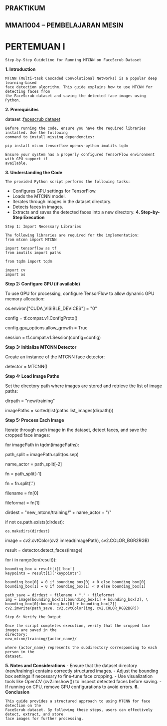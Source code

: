 ## PRAKTIKUM

## MMAI1004 – PEMBELAJARAN MESIN

# PERTEMUAN I

```
Step-by-Step Guideline for Running MTCNN on FaceScrub Dataset
```
**1. Introduction**

```
MTCNN (Multi-task Cascaded Convolutional Networks) is a popular deep learning-based
face detection algorithm. This guide explains how to use MTCNN for detecting faces from
the FaceScrub dataset and saving the detected face images using Python.
```
**2. Prerequisites**

dataset :[facescrub dataset](https://vintage.winklerbros.net/facescrub.html)
```
Before running the code, ensure you have the required libraries installed. Use the following
command to install missing dependencies:
```
```
pip install mtcnn tensorflow opencv-python imutils tqdm
```
```
Ensure your system has a properly configured TensorFlow environment with GPU support if
available.
```
**3. Understanding the Code**

```
The provided Python script performs the following tasks:
```
- Configures GPU settings for TensorFlow.
- Loads the MTCNN model.
- Iterates through images in the dataset directory.
- Detects faces in images.
- Extracts and saves the detected faces into a new directory.
**4. Step-by-Step Execution**

```
Step 1: Import Necessary Libraries
```
```
The following libraries are required for the implementation:
from mtcnn import MTCNN
```
```
import tensorflow as tf
from imutils import paths
```
```
from tqdm import tqdm
```
```
import cv
import os
```

**Step 2: Configure GPU (if available)**

To use GPU for processing, configure TensorFlow to allow dynamic GPU memory
allocation:

os.environ["CUDA_VISIBLE_DEVICES"] = "0"

config = tf.compat.v1.ConfigProto()

config.gpu_options.allow_growth = True

session = tf.compat.v1.Session(config=config)

**Step 3: Initialize MTCNN Detector**

Create an instance of the MTCNN face detector:

detector = MTCNN()

**Step 4: Load Image Paths**

Set the directory path where images are stored and retrieve the list of image paths:

dirpath = "new/training"

imagePaths = sorted(list(paths.list_images(dirpath)))

**Step 5: Process Each Image**

Iterate through each image in the dataset, detect faces, and save the cropped face images:

for imagePath in tqdm(imagePaths):

path_split = imagePath.split(os.sep)

name_actor = path_split[-2]

fn = path_split[-1]

fn = fn.split('.')

filename = fn[0]

fileformat = fn[1]

dirdest = "new_mtcnn/training/" + name_actor + "/"

if not os.path.exists(dirdest):

```
os.makedirs(dirdest)
```
image = cv2.cvtColor(cv2.imread(imagePath), cv2.COLOR_BGR2RGB)

result = detector.detect_faces(image)

for i in range(len(result)):


```
bounding_box = result[i]['box']
keypoints = result[i]['keypoints']
```
```
bounding_box[0] = 0 if bounding_box[0] < 0 else bounding_box[0]
bounding_box[1] = 0 if bounding_box[1] < 0 else bounding_box[1]
```
```
path_save = dirdest + filename + "." + fileformat
img = image[bounding_box[1]:bounding_box[1] + bounding_box[3], \
bounding_box[0]:bounding_box[0] + bounding_box[2]]
cv2.imwrite(path_save, cv2.cvtColor(img, cv2.COLOR_RGB2BGR))
```
```
Step 6: Verify the Output
```
```
Once the script completes execution, verify that the cropped face images are saved in the
directory:
new_mtcnn/training/{actor_name}/
```
```
where {actor_name} represents the subdirectory corresponding to each person in the
dataset.
```
**5. Notes and Considerations**
    - Ensure that the dataset directory (new/training) contains correctly structured images.
    - Adjust the bounding box settings if necessary to fine-tune face cropping.
    - Use visualization tools like OpenCV (cv2.imshow()) to inspect detected faces before
       saving.
    - If running on CPU, remove GPU configurations to avoid errors.
**6. Conclusion**

```
This guide provides a structured approach to using MTCNN for face detection on the
FaceScrub dataset. By following these steps, users can effectively detect, extract, and store
face images for further processing.
```

